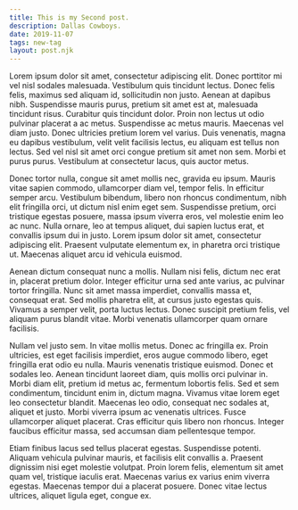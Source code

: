 ```yaml
---
title: This is my Second post.
description: Dallas Cowboys.
date: 2019-11-07
tags: new-tag
layout: post.njk
---
```

Lorem ipsum dolor sit amet, consectetur adipiscing elit. Donec porttitor mi vel nisl sodales malesuada. Vestibulum quis tincidunt lectus. Donec felis felis, maximus sed aliquam id, sollicitudin non justo. Aenean at dapibus nibh. Suspendisse mauris purus, pretium sit amet est at, malesuada tincidunt risus. Curabitur quis tincidunt dolor. Proin non lectus ut odio pulvinar placerat a ac metus. Suspendisse ac metus mauris. Maecenas vel diam justo. Donec ultricies pretium lorem vel varius. Duis venenatis, magna eu dapibus vestibulum, velit velit facilisis lectus, eu aliquam est tellus non lectus. Sed vel nisl sit amet orci congue pretium sit amet non sem. Morbi et purus purus. Vestibulum at consectetur lacus, quis auctor metus.

Donec tortor nulla, congue sit amet mollis nec, gravida eu ipsum. Mauris vitae sapien commodo, ullamcorper diam vel, tempor felis. In efficitur semper arcu. Vestibulum bibendum, libero non rhoncus condimentum, nibh elit fringilla orci, ut dictum nisl enim eget sem. Suspendisse pretium, orci tristique egestas posuere, massa ipsum viverra eros, vel molestie enim leo ac nunc. Nulla ornare, leo at tempus aliquet, dui sapien luctus erat, et convallis ipsum dui in justo. Lorem ipsum dolor sit amet, consectetur adipiscing elit. Praesent vulputate elementum ex, in pharetra orci tristique ut. Maecenas aliquet arcu id vehicula euismod.

Aenean dictum consequat nunc a mollis. Nullam nisi felis, dictum nec erat in, placerat pretium dolor. Integer efficitur urna sed ante varius, ac pulvinar tortor fringilla. Nunc sit amet massa imperdiet, convallis massa et, consequat erat. Sed mollis pharetra elit, at cursus justo egestas quis. Vivamus a semper velit, porta luctus lectus. Donec suscipit pretium felis, vel aliquam purus blandit vitae. Morbi venenatis ullamcorper quam ornare facilisis.

Nullam vel justo sem. In vitae mollis metus. Donec ac fringilla ex. Proin ultricies, est eget facilisis imperdiet, eros augue commodo libero, eget fringilla erat odio eu nulla. Mauris venenatis tristique euismod. Donec et sodales leo. Aenean tincidunt laoreet diam, quis mollis orci pulvinar in. Morbi diam elit, pretium id metus ac, fermentum lobortis felis. Sed et sem condimentum, tincidunt enim in, dictum magna. Vivamus vitae lorem eget leo consectetur blandit. Maecenas leo odio, consequat nec sodales at, aliquet et justo. Morbi viverra ipsum ac venenatis ultrices. Fusce ullamcorper aliquet placerat. Cras efficitur quis libero non rhoncus. Integer faucibus efficitur massa, sed accumsan diam pellentesque tempor.

Etiam finibus lacus sed tellus placerat egestas. Suspendisse potenti. Aliquam vehicula pulvinar mauris, et facilisis elit convallis a. Praesent dignissim nisi eget molestie volutpat. Proin lorem felis, elementum sit amet quam vel, tristique iaculis erat. Maecenas varius ex varius enim viverra egestas. Maecenas tempor dui a placerat posuere. Donec vitae lectus ultrices, aliquet ligula eget, congue ex. 